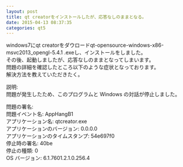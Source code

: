 ```yaml
---
layout: post
title: qt creatorをインストールしたが、応答なしのままとなる。
date: 2015-04-13 08:37:35
categories: qt5
---
```

<p>windows7にqt creatorをダウロードqt-opensource-windows-x86-msvc2013_opengl-5.4.1 .exeし、インストールをしました。<br>
その後、起動しましたが、応答なしのままとなってしまいます。<br>
問題の詳細を確認したところ以下のような症状となっております。<br>
解決方法を教えていただきたく。</p>

<p>説明:<br>
  問題が発生したため、このプログラムと Windows の対話が停止しました。</p>

<p>問題の署名:<br>
  問題イベント名:  AppHangB1<br>
  アプリケーション名:    qtcreator.exe<br>
  アプリケーションのバージョン:   0.0.0.0<br>
  アプリケーションのタイムスタンプ: 54e697f0<br>
  停止時の署名:   40be<br>
  停止の種類:    0<br>
  OS バージョン: 6.1.7601.2.1.0.256.4</p>
